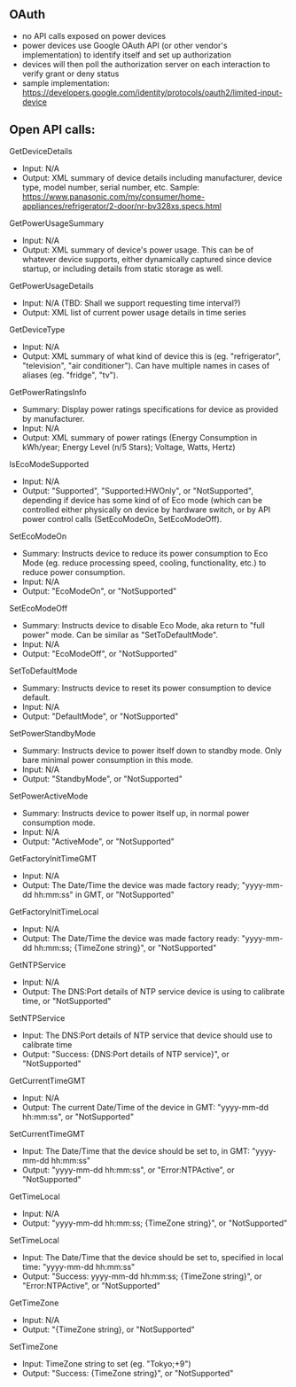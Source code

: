 ## OAuth
- no API calls exposed on power devices
- power devices use Google OAuth API (or other vendor's implementation) to identify itself and set up authorization
- devices will then poll the authorization server on each interaction to verify grant or deny status
- sample implementation: https://developers.google.com/identity/protocols/oauth2/limited-input-device


## Open API calls:

GetDeviceDetails
- Input: N/A
- Output: XML summary of device details including manufacturer, device type, model number, serial number, etc.
Sample: https://www.panasonic.com/my/consumer/home-appliances/refrigerator/2-door/nr-bv328xs.specs.html

GetPowerUsageSummary
- Input: N/A
- Output: XML summary of device's power usage. This can be of whatever device supports, either dynamically captured since device
  startup, or including details from static storage as well.

GetPowerUsageDetails
- Input: N/A (TBD: Shall we support requesting time interval?)
- Output: XML list of current power usage details in time series

GetDeviceType
- Input: N/A
- Output: XML summary of what kind of device this is (eg. "refrigerator", "television", "air conditioner"). Can have multiple names
  in cases of aliases (eg. "fridge", "tv").

GetPowerRatingsInfo
- Summary: Display power ratings specifications for device as provided by manufacturer.
- Input: N/A
- Output: XML summary of power ratings (Energy Consumption in kWh/year; Energy Level (n/5 Stars); Voltage, Watts, Hertz)

IsEcoModeSupported
- Input: N/A
- Output: "Supported", "Supported:HWOnly", or "NotSupported", depending if device has some kind of of Eco mode (which can be controlled either
  physically on device by hardware switch, or by API power control calls (SetEcoModeOn, SetEcoModeOff).

SetEcoModeOn
- Summary: Instructs device to reduce its power consumption to Eco Mode (eg. reduce processing speed, cooling, functionality, etc.) to reduce
  power consumption.
- Input: N/A
- Output: "EcoModeOn", or "NotSupported"

SetEcoModeOff
- Summary: Instructs device to disable Eco Mode, aka return to "full power" mode. Can be similar as "SetToDefaultMode".
- Input: N/A
- Output: "EcoModeOff", or "NotSupported"

SetToDefaultMode
- Summary: Instructs device to reset its power consumption to device default.
- Input: N/A
- Output: "DefaultMode", or "NotSupported"

SetPowerStandbyMode
- Summary: Instructs device to power itself down to standby mode. Only bare minimal power consumption in this mode.
- Input: N/A
- Output: "StandbyMode", or "NotSupported"

SetPowerActiveMode
- Summary: Instructs device to power itself up, in normal power consumption mode.
- Input: N/A
- Output: "ActiveMode", or "NotSupported"

GetFactoryInitTimeGMT
- Input: N/A
- Output: The Date/Time the device was made factory ready; "yyyy-mm-dd hh:mm:ss" in GMT, or "NotSupported"

GetFactoryInitTimeLocal
- Input: N/A
- Output: The Date/Time the device was made factory ready: "yyyy-mm-dd hh:mm:ss; {TimeZone string}", or "NotSupported"

GetNTPService
- Input: N/A
- Output: The DNS:Port details of NTP service device is using to calibrate time, or "NotSupported"

SetNTPService
- Input: The DNS:Port details of NTP service that device should use to calibrate time
- Output: "Success: {DNS:Port details of NTP service}", or "NotSupported"

GetCurrentTimeGMT
- Input: N/A
- Output: The current Date/Time of the device in GMT: "yyyy-mm-dd hh:mm:ss", or "NotSupported"

SetCurrentTimeGMT
- Input: The Date/Time that the device should be set to, in GMT: "yyyy-mm-dd hh:mm:ss"
- Output: "yyyy-mm-dd hh:mm:ss", or "Error:NTPActive", or "NotSupported"

GetTimeLocal
- Input: N/A
- Output: "yyyy-mm-dd hh:mm:ss; {TimeZone string}", or "NotSupported"

SetTimeLocal
- Input: The Date/Time that the device should be set to, specified in local time: "yyyy-mm-dd hh:mm:ss"
- Output: "Success: yyyy-mm-dd hh:mm:ss; {TimeZone string}", or "Error:NTPActive", or "NotSupported"

GetTimeZone
- Input: N/A
- Output: "{TimeZone string}, or "NotSupported"

SetTimeZone
- Input: TimeZone string to set (eg. "Tokyo;+9")
- Output: "Success: {TimeZone string}", or "NotSupported"

